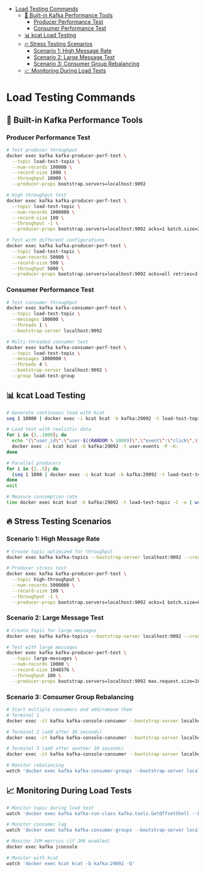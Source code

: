 - [Load Testing Commands](#load-testing-commands)
  - [🚀 Built-in Kafka Performance Tools](#-built-in-kafka-performance-tools)
    - [Producer Performance Test](#producer-performance-test)
    - [Consumer Performance Test](#consumer-performance-test)
  - [📊 kcat Load Testing](#-kcat-load-testing)
  - [🔥 Stress Testing Scenarios](#-stress-testing-scenarios)
    - [Scenario 1: High Message Rate](#scenario-1-high-message-rate)
    - [Scenario 2: Large Message Test](#scenario-2-large-message-test)
    - [Scenario 3: Consumer Group Rebalancing](#scenario-3-consumer-group-rebalancing)
  - [📈 Monitoring During Load Tests](#-monitoring-during-load-tests)

# Load Testing Commands

## 🚀 Built-in Kafka Performance Tools

### Producer Performance Test
```bash
# Test producer throughput
docker exec kafka kafka-producer-perf-test \
  --topic load-test-topic \
  --num-records 100000 \
  --record-size 1000 \
  --throughput 10000 \
  --producer-props bootstrap.servers=localhost:9092

# High throughput test
docker exec kafka kafka-producer-perf-test \
  --topic load-test-topic \
  --num-records 1000000 \
  --record-size 100 \
  --throughput -1 \
  --producer-props bootstrap.servers=localhost:9092 acks=1 batch.size=32768 linger.ms=10

# Test with different configurations
docker exec kafka kafka-producer-perf-test \
  --topic load-test-topic \
  --num-records 50000 \
  --record-size 500 \
  --throughput 5000 \
  --producer-props bootstrap.servers=localhost:9092 acks=all retries=3 enable.idempotence=true
```

### Consumer Performance Test
```bash
# Test consumer throughput
docker exec kafka kafka-consumer-perf-test \
  --topic load-test-topic \
  --messages 100000 \
  --threads 1 \
  --bootstrap-server localhost:9092

# Multi-threaded consumer test
docker exec kafka kafka-consumer-perf-test \
  --topic load-test-topic \
  --messages 1000000 \
  --threads 4 \
  --bootstrap-server localhost:9092 \
  --group load-test-group
```

## 📊 kcat Load Testing

```bash
# Generate continuous load with kcat
seq 1 10000 | docker exec -i kcat kcat -b kafka:29092 -t load-test-topic -P

# Load test with realistic data
for i in {1..1000}; do
  echo "{\"user_id\":\"user-$((RANDOM % 1000))\",\"event\":\"click\",\"timestamp\":\"$(date -Iseconds)\",\"data\":\"test-data-$i\"}" | \
  docker exec -i kcat kcat -b kafka:29092 -t user-events -P -K:
done

# Parallel producers
for i in {1..5}; do
  (seq 1 1000 | docker exec -i kcat kcat -b kafka:29092 -t load-test-topic -P) &
done
wait

# Measure consumption rate
time docker exec kcat kcat -b kafka:29092 -t load-test-topic -C -e | wc -l
```

## 🔥 Stress Testing Scenarios

### Scenario 1: High Message Rate
```bash
# Create topic optimized for throughput
docker exec kafka kafka-topics --bootstrap-server localhost:9092 --create --topic high-throughput --partitions 12 --replication-factor 1 --config segment.ms=10000

# Producer stress test
docker exec kafka kafka-producer-perf-test \
  --topic high-throughput \
  --num-records 5000000 \
  --record-size 100 \
  --throughput -1 \
  --producer-props bootstrap.servers=localhost:9092 acks=1 batch.size=65536 linger.ms=20 compression.type=gzip
```

### Scenario 2: Large Message Test
```bash
# Create topic for large messages
docker exec kafka kafka-topics --bootstrap-server localhost:9092 --create --topic large-messages --partitions 6 --replication-factor 1 --config max.message.bytes=10485760

# Test with large messages
docker exec kafka kafka-producer-perf-test \
  --topic large-messages \
  --num-records 10000 \
  --record-size 1048576 \
  --throughput 100 \
  --producer-props bootstrap.servers=localhost:9092 max.request.size=10485760
```

### Scenario 3: Consumer Group Rebalancing
```bash
# Start multiple consumers and add/remove them
# Terminal 1
docker exec -it kafka kafka-console-consumer --bootstrap-server localhost:9092 --topic user-events --group rebalance-test &

# Terminal 2 (add after 30 seconds)
docker exec -it kafka kafka-console-consumer --bootstrap-server localhost:9092 --topic user-events --group rebalance-test &

# Terminal 3 (add after another 30 seconds)
docker exec -it kafka kafka-console-consumer --bootstrap-server localhost:9092 --topic user-events --group rebalance-test &

# Monitor rebalancing
watch 'docker exec kafka kafka-consumer-groups --bootstrap-server localhost:9092 --describe --group rebalance-test'
```

## 📈 Monitoring During Load Tests

```bash
# Monitor topic during load test
watch 'docker exec kafka kafka-run-class kafka.tools.GetOffsetShell --broker-list localhost:9092 --topic load-test-topic'

# Monitor consumer lag
watch 'docker exec kafka kafka-consumer-groups --bootstrap-server localhost:9092 --describe --group load-test-group'

# Monitor JVM metrics (if JMX enabled)
docker exec kafka jconsole

# Monitor with kcat
watch 'docker exec kcat kcat -b kafka:29092 -Q'
```